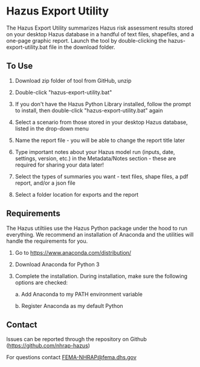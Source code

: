 # Hazus Export Utility

The Hazus Export Utility summarizes Hazus risk assessment results stored on your desktop Hazus database in a handful of text files, shapefiles, and a one-page graphic report. Launch the tool by double-clicking the hazus-export-utility.bat file in the download folder.

## To Use

1. Download zip folder of tool from GitHub, unzip

2. Double-click "hazus-export-utility.bat"

3. If you don't have the Hazus Python Library installed, follow the prompt to install, then double-click "hazus-export-utility.bat" again

4. Select a scenario from those stored in your desktop Hazus database, listed in the drop-down menu

5. Name the report file - you will be able to change the report title later

6. Type important notes about your Hazus model run (inputs, date, settings, version, etc.) in the Metadata/Notes section - these are       required for sharing your data later!

7. Select the types of summaries you want - text files, shape files, a pdf report, and/or a json file

8. Select a folder location for exports and the report

## Requirements

The Hazus utiltiies use the Hazus Python package under the hood to run everything. We recommend an installation of Anaconda and the utilities will handle the requirements for you.

1. Go to https://www.anaconda.com/distribution/

2. Download Anaconda for Python 3

3. Complete the installation. During installation, make sure the following options are checked:

    a. Add Anaconda to my PATH environment variable

    b. Register Anaconda as my default Python

## Contact

Issues can be reported through the repository on Github (https://github.com/nhrap-hazus)

For questions contact FEMA-NHRAP@fema.dhs.gov
